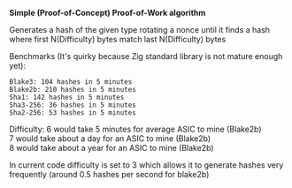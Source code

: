 **Simple (Proof-of-Concept) Proof-of-Work algorithm**

Generates a hash of the given type rotating a nonce until it finds a hash where first N(Difficulty) bytes match last N(Difficulty) bytes

Benchmarks (It's quirky because Zig standard library is not mature enough yet):

```
Blake3: 104 hashes in 5 minutes
Blake2b: 210 hashes in 5 minutes
Sha1: 142 hashes in 5 minutes
Sha3-256: 36 hashes in 5 minutes
Sha2-256: 53 hashes in 5 minutes
```

Difficulty:
6 would take 5 minutes for average ASIC to mine (Blake2b)  
7 would take about a day for an ASIC to mine (Blake2b)  
8 would take about a year for an ASIC to mine (Blake2b)  

In current code difficulty is set to 3 which allows it to generate hashes very frequently (around 0.5 hashes per second for blake2b)
